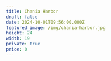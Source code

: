 ```yaml
---
title: Chania Harbor
draft: false
date: 2024-10-01T09:56:00.000Z
featured_image: /img/chania-harbor.jpg
height: 24
width: 19
private: true
price: 0
---
```

